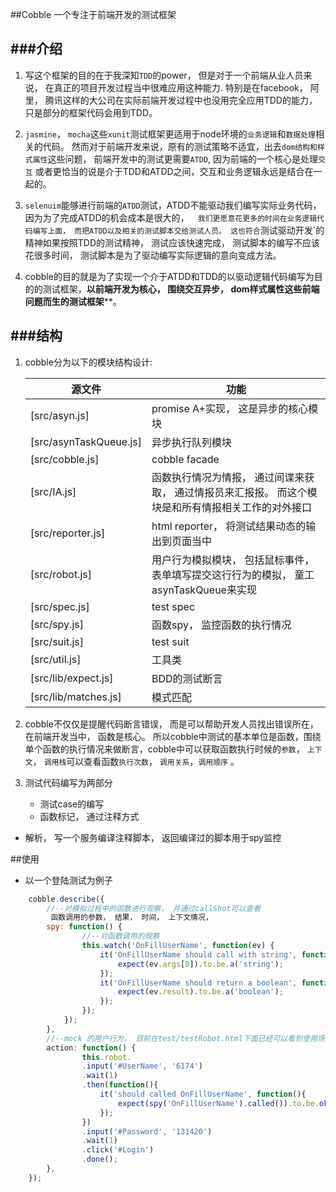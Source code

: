 ##Cobble  一个专注于前端开发的测试框架

###介绍  
---
   
1. 写这个框架的目的在于我深知`TDD`的power， 但是对于一个前端从业人员来说， 在真正的项目开发过程当中很难应用这种能力. 特别是在facebook， 阿里， 腾讯这样的大公司在实际前端开发过程中也没用完全应用TDD的能力， 只是部分的框架代码会用到TDD。

2. `jasmine`， `mocha`这些`xunit`测试框架更适用于node环境的`业务逻辑`和`数据处理`相关的代码。 然而对于前端开发来说，原有的测试策略不适宜，出去`dom结构和样式属性`这些问题， 前端开发中的测试更需要`ATDD`, 因为前端的一个核心是处理`交互`  或者更恰当的说是介于TDD和ATDD之间，交互和业务逻辑永远是结合在一起的。 

3. `selenuim`能够进行前端的`ATDD`测试，ATDD不能驱动我们编写实际业务代码，因为为了完成ATDD的机会成本是很大的，` 
我们更愿意花更多的时间在业务逻辑代码编写上面， 而把ATDD以及相关的测试脚本交给测试人员。 这也符合`测试驱动开发`的精神如果按照TDD的测试精神， 测试应该快速完成， 测试脚本的编写不应该花很多时间， 测试脚本是为了驱动编写实际逻辑的意向变成方法。

4. cobble的目的就是为了实现一个介于ATDD和TDD的以驱动逻辑代码编写为目的的测试框架，**以前端开发为核心， 围绕交互异步， dom样式属性这些前端问题而生的测试框架****。  


###结构
---

1. cobble分为以下的模块结构设计: 
        
    源文件                  | 功能
    ----------------------- | -------------------------------------
    [src/asyn.js]           | promise A+实现， 这是异步的核心模块
    [src/asynTaskQueue.js]  | 异步执行队列模块
    [src/cobble.js]         | cobble facade
    [src/IA.js]             | 函数执行情况为情报， 通过间谍来获取， 通过情报员来汇报报。 而这个模块是和所有情报相关工作的对外接口
    [src/reporter.js]       | html reporter， 将测试结果动态的输出到页面当中
    [src/robot.js]          | 用户行为模拟模块， 包括鼠标事件，表单填写提交这行行为的模拟， 童工asynTaskQueue来实现
    [src/spec.js]           | test spec
    [src/spy.js]            | 函数spy， 监控函数的执行情况
    [src/suit.js]           | test suit
    [src/util.js]           | 工具类
    [src/lib/expect.js]     | BDD的测试断言
    [src/lib/matches.js]    | 模式匹配

2. cobble不仅仅是提醒代码断言错误， 而是可以帮助开发人员找出错误所在， 在前端开发当中， 函数是核心。 所以cobble中测试的基本单位是函数，围绕单个函数的执行情况来做断言，cobble中可以获取函数执行时候的`参数`， `上下文`， `调用栈`可以查看函数`执行次数`， `调用关系`，`调用顺序` 。  

3. 测试代码编写为两部分  
    - 测试case的编写  
    - 函数标记， 通过注释方式  
* 解析， 写一个服务编译注释脚本， 返回编译过的脚本用于spy监控  

##使用  
* 以一个登陆测试为例子 
```javascript  
    cobble.describe({ 
        //--对模拟过程中的函数进行观察， 并通过callShot可以查看
         函数调用的参数， 结果， 时间， 上下文情况，
        spy: function() {
                //--对函数调用的观察
                this.watch('OnFillUserName', function(ev) {
                    it('OnFillUserName should call with string', function(){
                        expect(ev.args[0]).to.be.a('string');
                    });
                    it('OnFillUserName should return a boolean', function(){
                        expect(ev.result).to.be.a('boolean');
                    });
                });
            });
        },
        //--mock 的用户行为， 目前在test/testRobot.html下面已经可以看到使用场景了, 使用promise A+模型极大的简化了异步行为的编写， 目前只有简单的click input wait方法 
        action: function() {
                this.robot.
                .input('#UserName', '6174')
                .wait(1)
                .then(function(){
                    it('should called OnFillUserName', function(){
                        expect(spy('OnFillUserName').called()).to.be.ok();
                    });
                })
                .input('#Password', '131420')
                .wait(1)
                .click('#Login')
                .done();
        },
    });
```


